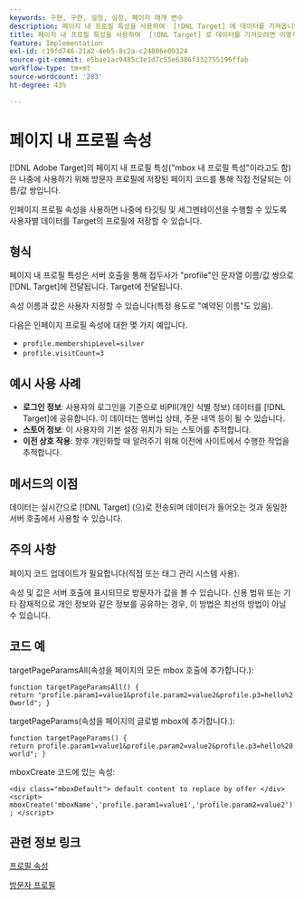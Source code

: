 ```yaml
---
keywords: 구현, 구현, 설정, 설정, 페이지 매개 변수
description: 페이지 내 프로필 특성을 사용하여  [!DNL Target] 에 데이터를 가져옵니다.
title: 페이지 내 프로필 특성을 사용하여  [!DNL Target] 로 데이터를 가져오려면 어떻게 해야 합니까?
feature: Implementation
exl-id: c19fd746-21a2-4eb5-8c2a-c24806e09324
source-git-commit: e5bae1ac9485c3e1d7c55e6386f332755196ffab
workflow-type: tm+mt
source-wordcount: '283'
ht-degree: 43%

---
```


# 페이지 내 프로필 속성

[!DNL Adobe Target]의 페이지 내 프로필 특성(&quot;mbox 내 프로필 특성&quot;이라고도 함)은 나중에 사용하기 위해 방문자 프로필에 저장된 페이지 코드를 통해 직접 전달되는 이름/값 쌍입니다.

인페이지 프로필 속성을 사용하면 나중에 타깃팅 및 세그멘테이션을 수행할 수 있도록 사용자별 데이터를 Target의 프로필에 저장할 수 있습니다.

## 형식

페이지 내 프로필 특성은 서버 호출을 통해 접두사가 &quot;profile&quot;인 문자열 이름/값 쌍으로 [!DNL Target]에 전달됩니다. Target에 전달됩니다.

속성 이름과 값은 사용자 지정할 수 있습니다(특정 용도로 &quot;예약된 이름&quot;도 있음).

다음은 인페이지 프로필 속성에 대한 몇 가지 예입니다.

* `profile.membershipLevel=silver`
* `profile.visitCount=3`

## 예시 사용 사례

* **로그인 정보**: 사용자의 로그인을 기준으로 비PII(개인 식별 정보) 데이터를 [!DNL Target]에 공유합니다. 이 데이터는 멤버십 상태, 주문 내역 등이 될 수 있습니다.
* **스토어 정보**: 이 사용자의 기본 설정 위치가 되는 스토어를 추적합니다.
* **이전 상호 작용**: 향후 개인화할 때 알려주기 위해 이전에 사이트에서 수행한 작업을 추적합니다.

## 메서드의 이점

데이터는 실시간으로 [!DNL Target] (으)로 전송되며 데이터가 들어오는 것과 동일한 서버 호출에서 사용할 수 있습니다.

## 주의 사항

페이지 코드 업데이트가 필요합니다(직접 또는 태그 관리 시스템 사용).

속성 및 값은 서버 호출에 표시되므로 방문자가 값을 볼 수 있습니다. 신용 범위 또는 기타 잠재적으로 개인 정보와 같은 정보를 공유하는 경우, 이 방법은 최선의 방법이 아닐 수 있습니다.

## 코드 예

targetPageParamsAll(속성을 페이지의 모든 mbox 호출에 추가합니다.):

`function targetPageParamsAll() { return "profile.param1=value1&profile.param2=value2&profile.p3=hello%20world"; }`

targetPageParams(속성을 페이지의 글로벌 mbox에 추가합니다.):

`function targetPageParams() { return profile.param1=value1&profile.param2=value2&profile.p3=hello%20world"; }`

mboxCreate 코드에 있는 속성:

`<div class="mboxDefault"> default content to replace by offer </div> <script> mboxCreate('mboxName','profile.param1=value1','profile.param2=value2'); </script>`

## 관련 정보 링크

[프로필 속성](https://experienceleague.adobe.com/docs/target/using/audiences/visitor-profiles/profile-parameters.html?lang=ko)

[방문자 프로필](https://experienceleague.adobe.com/docs/target/using/audiences/create-audiences/categories-audiences/visitor-profile.html?lang=ko)
